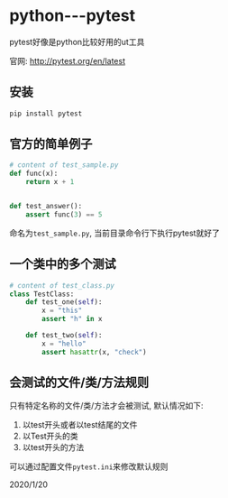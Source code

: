 # python---pytest

pytest好像是python比较好用的ut工具  

官网: http://pytest.org/en/latest  


## 安装
```r
pip install pytest
```


## 官方的简单例子
```python
# content of test_sample.py
def func(x):
    return x + 1


def test_answer():
    assert func(3) == 5
```

命名为`test_sample.py`, 当前目录命令行下执行pytest就好了  


## 一个类中的多个测试
```python
# content of test_class.py
class TestClass:
    def test_one(self):
        x = "this"
        assert "h" in x

    def test_two(self):
        x = "hello"
        assert hasattr(x, "check")
```


## 会测试的文件/类/方法规则
只有特定名称的文件/类/方法才会被测试, 默认情况如下:  
1. 以test开头或者以test结尾的文件
2. 以Test开头的类
3. 以test开头的方法

可以通过配置文件`pytest.ini`来修改默认规则  


2020/1/20  
